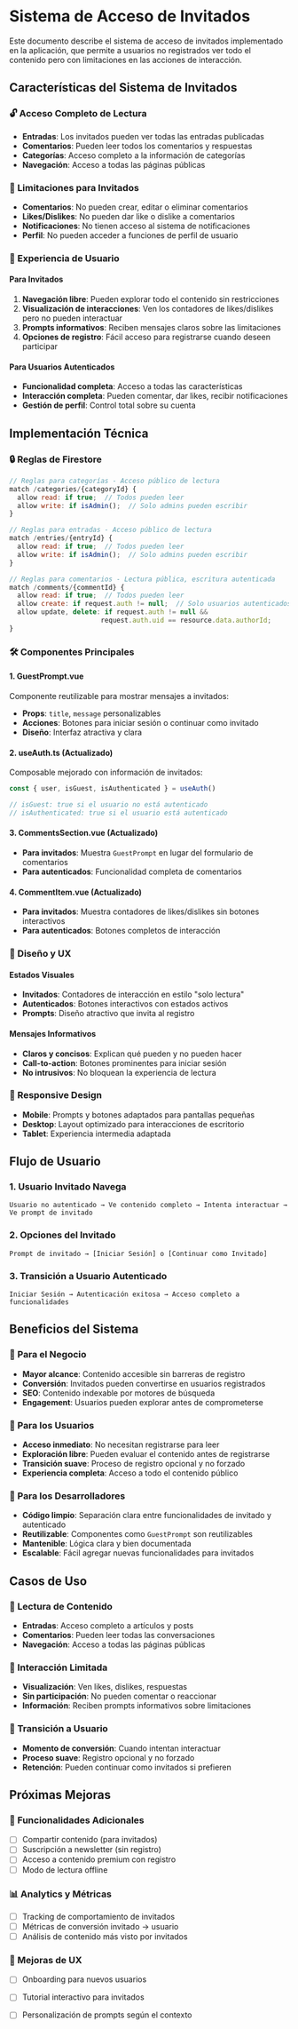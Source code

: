 # Sistema de Acceso de Invitados

Este documento describe el sistema de acceso de invitados implementado en la aplicación, que permite a usuarios no registrados ver todo el contenido pero con limitaciones en las acciones de interacción.

## Características del Sistema de Invitados

### 🔓 Acceso Completo de Lectura
- **Entradas**: Los invitados pueden ver todas las entradas publicadas
- **Comentarios**: Pueden leer todos los comentarios y respuestas
- **Categorías**: Acceso completo a la información de categorías
- **Navegación**: Acceso a todas las páginas públicas

### 🚫 Limitaciones para Invitados
- **Comentarios**: No pueden crear, editar o eliminar comentarios
- **Likes/Dislikes**: No pueden dar like o dislike a comentarios
- **Notificaciones**: No tienen acceso al sistema de notificaciones
- **Perfil**: No pueden acceder a funciones de perfil de usuario

### 🎯 Experiencia de Usuario

#### Para Invitados
1. **Navegación libre**: Pueden explorar todo el contenido sin restricciones
2. **Visualización de interacciones**: Ven los contadores de likes/dislikes pero no pueden interactuar
3. **Prompts informativos**: Reciben mensajes claros sobre las limitaciones
4. **Opciones de registro**: Fácil acceso para registrarse cuando deseen participar

#### Para Usuarios Autenticados
- **Funcionalidad completa**: Acceso a todas las características
- **Interacción completa**: Pueden comentar, dar likes, recibir notificaciones
- **Gestión de perfil**: Control total sobre su cuenta

## Implementación Técnica

### 🔒 Reglas de Firestore

```javascript
// Reglas para categorías - Acceso público de lectura
match /categories/{categoryId} {
  allow read: if true;  // Todos pueden leer
  allow write: if isAdmin();  // Solo admins pueden escribir
}

// Reglas para entradas - Acceso público de lectura
match /entries/{entryId} {
  allow read: if true;  // Todos pueden leer
  allow write: if isAdmin();  // Solo admins pueden escribir
}

// Reglas para comentarios - Lectura pública, escritura autenticada
match /comments/{commentId} {
  allow read: if true;  // Todos pueden leer
  allow create: if request.auth != null;  // Solo usuarios autenticados
  allow update, delete: if request.auth != null && 
                       request.auth.uid == resource.data.authorId;
}
```

### 🛠️ Componentes Principales

#### 1. GuestPrompt.vue
Componente reutilizable para mostrar mensajes a invitados:
- **Props**: `title`, `message` personalizables
- **Acciones**: Botones para iniciar sesión o continuar como invitado
- **Diseño**: Interfaz atractiva y clara

#### 2. useAuth.ts (Actualizado)
Composable mejorado con información de invitados:
```typescript
const { user, isGuest, isAuthenticated } = useAuth()

// isGuest: true si el usuario no está autenticado
// isAuthenticated: true si el usuario está autenticado
```

#### 3. CommentsSection.vue (Actualizado)
- **Para invitados**: Muestra `GuestPrompt` en lugar del formulario de comentarios
- **Para autenticados**: Funcionalidad completa de comentarios

#### 4. CommentItem.vue (Actualizado)
- **Para invitados**: Muestra contadores de likes/dislikes sin botones interactivos
- **Para autenticados**: Botones completos de interacción

### 🎨 Diseño y UX

#### Estados Visuales
- **Invitados**: Contadores de interacción en estilo "solo lectura"
- **Autenticados**: Botones interactivos con estados activos
- **Prompts**: Diseño atractivo que invita al registro

#### Mensajes Informativos
- **Claros y concisos**: Explican qué pueden y no pueden hacer
- **Call-to-action**: Botones prominentes para iniciar sesión
- **No intrusivos**: No bloquean la experiencia de lectura

### 📱 Responsive Design
- **Mobile**: Prompts y botones adaptados para pantallas pequeñas
- **Desktop**: Layout optimizado para interacciones de escritorio
- **Tablet**: Experiencia intermedia adaptada

## Flujo de Usuario

### 1. Usuario Invitado Navega
```
Usuario no autenticado → Ve contenido completo → Intenta interactuar → Ve prompt de invitado
```

### 2. Opciones del Invitado
```
Prompt de invitado → [Iniciar Sesión] o [Continuar como Invitado]
```

### 3. Transición a Usuario Autenticado
```
Iniciar Sesión → Autenticación exitosa → Acceso completo a funcionalidades
```

## Beneficios del Sistema

### 🎯 Para el Negocio
- **Mayor alcance**: Contenido accesible sin barreras de registro
- **Conversión**: Invitados pueden convertirse en usuarios registrados
- **SEO**: Contenido indexable por motores de búsqueda
- **Engagement**: Usuarios pueden explorar antes de comprometerse

### 👥 Para los Usuarios
- **Acceso inmediato**: No necesitan registrarse para leer
- **Exploración libre**: Pueden evaluar el contenido antes de registrarse
- **Transición suave**: Proceso de registro opcional y no forzado
- **Experiencia completa**: Acceso a todo el contenido público

### 🔧 Para los Desarrolladores
- **Código limpio**: Separación clara entre funcionalidades de invitado y autenticado
- **Reutilizable**: Componentes como `GuestPrompt` son reutilizables
- **Mantenible**: Lógica clara y bien documentada
- **Escalable**: Fácil agregar nuevas funcionalidades para invitados

## Casos de Uso

### 📖 Lectura de Contenido
- **Entradas**: Acceso completo a artículos y posts
- **Comentarios**: Pueden leer todas las conversaciones
- **Navegación**: Acceso a todas las páginas públicas

### 💬 Interacción Limitada
- **Visualización**: Ven likes, dislikes, respuestas
- **Sin participación**: No pueden comentar o reaccionar
- **Información**: Reciben prompts informativos sobre limitaciones

### 🔄 Transición a Usuario
- **Momento de conversión**: Cuando intentan interactuar
- **Proceso suave**: Registro opcional y no forzado
- **Retención**: Pueden continuar como invitados si prefieren

## Próximas Mejoras

### 🚀 Funcionalidades Adicionales
- [ ] Compartir contenido (para invitados)
- [ ] Suscripción a newsletter (sin registro)
- [ ] Acceso a contenido premium con registro
- [ ] Modo de lectura offline

### 📊 Analytics y Métricas
- [ ] Tracking de comportamiento de invitados
- [ ] Métricas de conversión invitado → usuario
- [ ] Análisis de contenido más visto por invitados

### 🎨 Mejoras de UX
- [ ] Onboarding para nuevos usuarios
- [ ] Tutorial interactivo para invitados
- [ ] Personalización de prompts según el contexto






